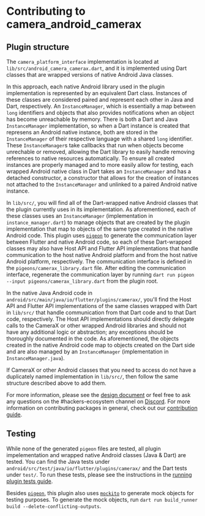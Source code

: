 # Contributing to camera\_android\_camerax

## Plugin structure

The `camera_platform_interface` implementation is located at
`lib/src/android_camera_camerax.dart`, and it is implemented using Dart classes
that are wrapped versions of native Android Java classes.

In this approach, each native Android library used in the plugin implementation
is represented by an equivalent Dart class. Instances of these classes are
considered paired and represent each other in Java and Dart, respectively. An
`InstanceManager`, which is essentially a map between `long` identifiers and
objects that also provides notifications when an object has become unreachable
by memory. There is both a Dart and Java `InstanceManager` implementation, so
when a Dart instance is created that represens an Android native instance,
both are stored in the `InstanceManager` of their respective language with a
shared `long` identifier. These `InstanceManager`s take callbacks that run
when objects become unrechable or removed, allowing the Dart library to easily
handle removing references to native resources automatically. To ensure all
created instances are properly managed and to more easily allow for testing,
each wrapped Android native class in Dart takes an `InstanceManager` and has
a detached constructor, a constructor that allows for the creation of instances
not attached to the `InstanceManager` and unlinked to a paired Android native
instance.

In `lib/src/`, you will find all of the Dart-wrapped native Android classes that
the plugin currently uses in its implementation. As aforementioned, each of
these classes uses an `InstanceManager` (implementation in `instance_manager.dart`)
to manage objects that are created by the plugin implementation that map to objects
of the same type created in the native Android code. This plugin uses [`pigeon`][1]
to generate the communication layer between Flutter and native Android code, so each
of these Dart-wrapped classes may also have Host API and Flutter API implementations
that handle communication to the host native Android platform and from the host
native Android platform, respectively. The communication interface is defined in
the `pigeons/camerax_library.dart` file. After editing the communication interface,
regenerate the communication layer by running
`dart run pigeon --input pigeons/camerax_library.dart` from the plugin root.

In the native Java Android code in `android/src/main/java/io/flutter/plugins/camerax/`,
you'll find the Host API and Flutter API implementations of the same classes
wrapped with Dart in `lib/src/` that handle communication from that Dart code
and to that Dart code, respectively. The Host API implementations should directly
delegate calls to the CameraX or other wrapped Android libraries and should not
have any additional logic or abstraction; any exceptions should be thoroughly
documented in the code. As aforementioned, the objects created in the native
Android code map to objects created on the Dart side and are also managed by
an `InstanceManager` (implementation in `InstanceManager.java`).

If CameraX or other Android classes that you need to access do not have a
duplicately named implementation in `lib/src/`, then follow the same structure
described above to add them.

For more information, please see the [design document][2] or feel free
to ask any questions on the #hackers-ecosystem channel on [Discord][6]. For
more information on contributing packages in general, check out our
[contribution guide][3].

## Testing

While none of the generated `pigeon` files are tested, all plugin impelementation and
wrapped native Android classes (Java & Dart) are tested. You can find the Java tests under
`android/src/test/java/io/flutter/plugins/camerax/` and the Dart tests under `test/`. To
run these tests, please see the instructions in the [running plugin tests guide][5].

Besides [`pigeon`][1], this plugin also uses [`mockito`][4] to generate mock objects for
testing purposes. To generate the mock objects, run
`dart run build_runner build --delete-conflicting-outputs`.


[1]: https://pub.dev/packages/pigeon
[2]: https://docs.google.com/document/d/1wXB1zNzYhd2SxCu1_BK3qmNWRhonTB6qdv4erdtBQqo/edit?usp=sharing&resourcekey=0-WOBqqOKiO9SARnziBg28pg
[3]: https://github.com/flutter/packages/blob/main/CONTRIBUTING.md
[4]: https://pub.dev/packages/mockito
[5]: https://github.com/flutter/flutter/wiki/Plugin-Tests#running-tests
[6]: https://github.com/flutter/flutter/wiki/Chat